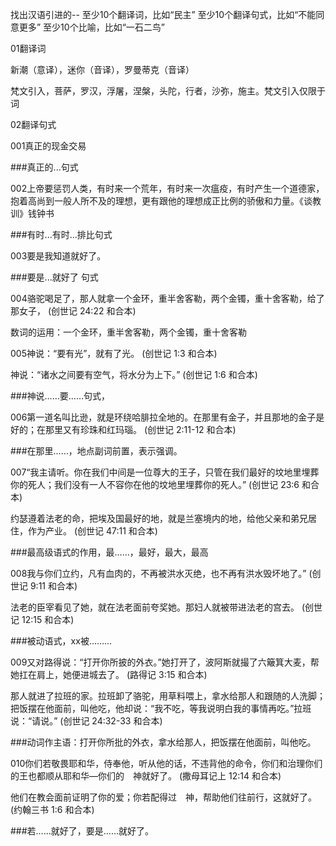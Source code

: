 
找出汉语引进的--
至少10个翻译词，比如“民主”
至少10个翻译句式，比如“不能同意更多”
至少10个比喻，比如“一石二鸟”

01翻译词

新潮（意译），迷你（音译），罗曼蒂克（音译）

梵文引入，菩萨，罗汉，浮屠，涅槃，头陀，行者，沙弥，施主。梵文引入仅限于词

02翻译句式

001真正的现金交易

###真正的...句式

002上帝要惩罚人类，有时来一个荒年，有时来一次瘟疫，有时产生一个道德家，抱着高尚到一般人所不及的理想，更有跟他的理想成正比例的骄傲和力量。《谈教训》钱钟书

###有时...有时...排比句式

003要是我知道就好了。

###要是...就好了 句式

004骆驼喝足了，那人就拿一个金环，重半舍客勒，两个金镯，重十舍客勒，给了那女子， (创世记 24:22 和合本)

数词的运用：一个金环，重半舍客勒，两个金镯，重十舍客勒

005神说：“要有光”，就有了光。 (创世记 1:3 和合本)

神说：“诸水之间要有空气，将水分为上下。” (创世记 1:6 和合本)

###神说……要……句式，

006第一道名叫比逊，就是环绕哈腓拉全地的。在那里有金子，并且那地的金子是好的；在那里又有珍珠和红玛瑙。 (创世记 2:11-12 和合本)

###在那里……，地点副词前置，表示强调。

007“我主请听。你在我们中间是一位尊大的王子，只管在我们最好的坟地里埋葬你的死人；我们没有一人不容你在他的坟地里埋葬你的死人。” (创世记 23:6 和合本)

约瑟遵着法老的命，把埃及国最好的地，就是兰塞境内的地，给他父亲和弟兄居住，作为产业。 (创世记 47:11 和合本)

###最高级语式的作用，最……，最好，最大，最高

008我与你们立约，凡有血肉的，不再被洪水灭绝，也不再有洪水毁坏地了。” (创世记 9:11 和合本)

法老的臣宰看见了她，就在法老面前夸奖她。那妇人就被带进法老的宫去。 (创世记 12:15 和合本)

###被动语式，xx被………

009又对路得说：“打开你所披的外衣。”她打开了，波阿斯就撮了六簸箕大麦，帮她扛在肩上，她便进城去了。 (路得记 3:15 和合本)

那人就进了拉班的家。拉班卸了骆驼，用草料喂上，拿水给那人和跟随的人洗脚；把饭摆在他面前，叫他吃，他却说：“我不吃，等我说明白我的事情再吃。”拉班说：“请说。”
(创世记 24:32-33 和合本)

###动词作主语：打开你所批的外衣，拿水给那人，把饭摆在他面前，叫他吃。

010你们若敬畏耶和华，侍奉他，听从他的话，不违背他的命令，你们和治理你们的王也都顺从耶和华—你们的　神就好了。 (撒母耳记上 12:14 和合本)

他们在教会面前证明了你的爱；你若配得过　神，帮助他们往前行，这就好了。 (约翰三书 1:6 和合本)

###若……就好了，要是……就好了。

